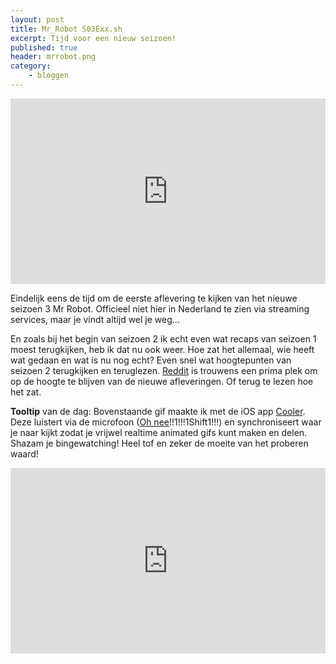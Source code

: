 ```yaml
---
layout: post
title: Mr_Robot S03Exx.sh
excerpt: Tijd voor een nieuw seizoen!
published: true
header: mrrobot.png
category: 
    - bloggen
---
```


<div class='bw-embed-container' style='position: relative; padding: 10px 0 57%; height: 0; overflow: hidden;'><iframe id='bw-embed-frame' src='https://on.clr.tv/5235' frameborder='0' scrolling='no' width='500' height='310' allowfullscreen style='position: absolute; top: 0; left: 0; width: 100%; height: 100%;'></iframe></div>

Eindelijk eens de tijd om de eerste aflevering te kijken van het nieuwe seizoen 3 Mr Robot. Officieel niet hier in Nederland te zien via streaming services, maar je vindt altijd wel je weg... 

En zoals bij het begin van seizoen 2 ik echt even wat recaps van seizoen 1 moest terugkijken, heb ik dat nu ook weer. Hoe zat het allemaal, wie heeft wat gedaan en wat is nu nog echt? Even snel wat hoogtepunten van seizoen 2 terugkijken en teruglezen. [Reddit][1] is trouwens een prima plek om op de hoogte te blijven van de nieuwe afleveringen. Of terug te lezen hoe het zat.

**Tooltip** van de dag: Bovenstaande gif maakte ik met de iOS app [Cooler][2]. Deze luistert via de microfoon ([Oh nee][3]!!1!!!1Shift1!!!) en synchroniseert waar je naar kijkt zodat je vrijwel realtime animated gifs kunt maken en delen. Shazam je bingewatching! Heel tof en zeker de moeite van het proberen waard!


<div class='bw-embed-container' style='position: relative; padding: 10px 0 57%; height: 0; overflow: hidden;'><iframe id='bw-embed-frame' src='https://on.clr.tv/a21D' frameborder='0' scrolling='no' width='500' height='310' allowfullscreen style='position: absolute; top: 0; left: 0; width: 100%; height: 100%;'></iframe></div>


[1]:	https://www.reddit.com/r/MrRobot/
[2]:	https://cooler.tv/
[3]:	http://numrush.nl/2017/10/30/facebook-ontkent-microfoon-afluistert/
